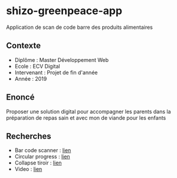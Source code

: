 # shizo-greenpeace-app
Application de scan de code barre des produits alimentaires

## Contexte
- Diplôme : Master Développement Web
- Ecole : ECV Digital
- Intervenant : Projet de fin d'année
- Année : 2019

## Enoncé
Proposer une solution digital pour accompagner les parents dans la préparation de repas sain et avec mon de viande pour les enfants

## Recherches
- Bar code scanner : [lien](https://docs.expo.io/versions/latest/sdk/bar-code-scanner/)
- Circular progress : [lien](https://www.npmjs.com/package/react-native-circular-progress)
- Collapse tiroir : [lien](https://www.npmjs.com/package/accordion-collapse-react-native)
- Video : [lien](https://docs.expo.io/versions/latest/sdk/video/)